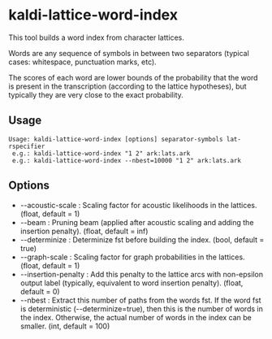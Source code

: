 # kaldi-lattice-word-index

This tool builds a word index from character lattices.

Words are any sequence of symbols in between two separators (typical cases: whitespace, punctuation marks, etc).

The scores of each word are lower bounds of the probability that the word 
is present in the transcription (according to the lattice hypotheses), but 
typically they are very close to the exact probability.

## Usage
```
Usage: kaldi-lattice-word-index [options] separator-symbols lat-rspecifier
 e.g.: kaldi-lattice-word-index "1 2" ark:lats.ark
 e.g.: kaldi-lattice-word-index --nbest=10000 "1 2" ark:lats.ark
`````

## Options
  - --acoustic-scale       : Scaling factor for acoustic likelihoods in the lattices. (float, default = 1)
  - --beam                 : Pruning beam (applied after acoustic scaling and adding the insertion penalty). (float, default = inf)
  - --determinize          : Determinize fst before building the index. (bool, default = true)
  - --graph-scale          : Scaling factor for graph probabilities in the lattices. (float, default = 1)
  - --insertion-penalty    : Add this penalty to the lattice arcs with non-epsilon output label (typically, equivalent to word insertion penalty). (float, default = 0)
  - --nbest                : Extract this number of paths from the words fst. If the word fst is deterministic (--determinize=true), then this is the number of words in the index. Otherwise, the actual number of words in the index can be smaller. (int, default = 100)
